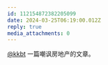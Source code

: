 ```yaml
---
id: 112154872382205099
date: 2024-03-25T06:19:00.012Z
reply: true
media_attachments: 0
---
```


[@kkbt](https://hello.2heng.xin/@kkbt) 一篇嘲讽房地产的文章。

